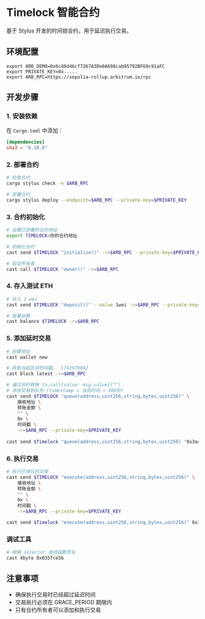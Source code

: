 # Timelock 智能合约

基于 Stylus 开发的时间锁合约，用于延迟执行交易。

## 环境配置
```
export ARB_DEMO=0x6c49d46cf7267A3De0A698cab95792BF69c91aFC
export PRIVATE_KEY=0x.....
export ARB_RPC=https://sepolia-rollup.arbitrum.io/rpc
```

## 开发步骤

### 1. 安装依赖

在 `Cargo.toml` 中添加：
```toml
[dependencies]
sha3 = "0.10.8"
```

### 2. 部署合约

```bash
# 检查合约
cargo stylus check -e $ARB_RPC

# 部署合约
cargo stylus deploy --endpoint=$ARB_RPC --private-key=$PRIVATE_KEY
```

### 3. 合约初始化

```bash
# 设置已部署的合约地址
export TIMELOCK=你的合约地址

# 初始化合约
cast send $TIMELOCK "initialize()" -r=$ARB_RPC --private-key=$PRIVATE_KEY

# 验证所有者
cast call $TIMELOCK "owner()" -r=$ARB_RPC
```

### 4. 存入测试 ETH

```bash
# 存入 1 wei
cast send $TIMELOCK "deposit()" --value 1wei -r=$ARB_RPC --private-key=$PRIVATE_KEY

# 查看余额
cast balance $TIMELOCK -r=$ARB_RPC
```

### 5. 添加延时交易

```bash
# 创建地址
cast wallet new

# 获取当前区块时间戳,  1742979842
cast block latest -r=$ARB_RPC

# 通过合约转账 to.call{value: msg.value}("")
# 添加交易到队列 (timestamp = 当前时间 + 300秒)
cast send $TIMELOCK "queue(address,uint256,string,bytes,uint256)" \
    接收地址 \
    转账金额 \
    "" \
    0x \
    时间戳 \
    -r=$ARB_RPC --private-key=$PRIVATE_KEY
    
cast send $Timelock "queue(address,uint256,string,bytes,uint256) "0x3a4848aa2f4f1D0F497C56c630831DAc7De46c43 1 "" 0x 1742979902 -r=$ARB_RPC --private-key=$PRIVATE_KEY
```

### 6. 执行交易

```bash
# 执行已排队的交易
cast send $TIMELOCK "execute(address,uint256,string,bytes,uint256)" \
    接收地址 \
    转账金额 \
    "" \
    0x \
    时间戳 \
    -r=$ARB_RPC --private-key=$PRIVATE_KEY

cast send $Timelock "execute(address,uint256,string,bytes,uint256)" 0x3a4848aa2f4f1D0F497C56c630831DAc7De46c43 1 "" 0x 1742979902 -r=$ARB_RPC --private-key=$PRIVATE_KEY
```

### 调试工具

```bash
# 根据 selector 查找函数签名
cast 4byte 0x035fce5b
```

## 注意事项
- 确保执行交易时已经超过延迟时间
- 交易执行必须在 GRACE_PERIOD 期限内
- 只有合约所有者可以添加和执行交易